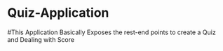 # Quiz-Application
#This Application Basically Exposes the rest-end points to create a Quiz and Dealing with Score
